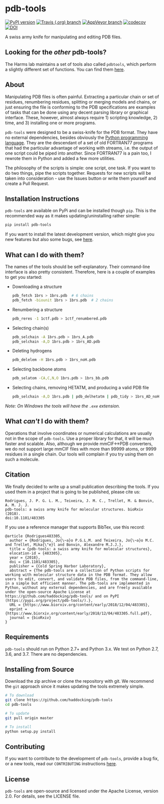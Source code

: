 # pdb-tools

[![PyPI version](https://badge.fury.io/py/pdb-tools.svg)](https://badge.fury.io/py/pdb-tools)
[![Travis (.org) branch](https://img.shields.io/travis/haddocking/pdb-tools/master.svg?style=flat&label=TravisCI)](https://travis-ci.org/haddocking/pdb-tools)
[![AppVeyor branch](https://img.shields.io/appveyor/ci/JoaoRodrigues/pdb-tools-2coq6.svg?style=flat&label=AppVeyor)](https://ci.appveyor.com/project/JoaoRodrigues/pdb-tools-2coq6)
[![codecov](https://codecov.io/gh/haddocking/pdb-tools/branch/master/graph/badge.svg)](https://codecov.io/gh/haddocking/pdb-tools)
[![DOI](https://zenodo.org/badge/27217350.svg)](https://zenodo.org/badge/latestdoi/27217350)

A swiss army knife for manipulating and editing PDB files.


## Looking for the _other_ pdb-tools?
The Harms lab maintains a set of tools also called `pdbtools`, which perform a
slightly different set of functions. You can find them [here](https://github.com/harmslab/pdbtools).


## About
Manipulating PDB files is often painful. Extracting a particular chain or set of
residues, renumbering residues, splitting or merging models and chains, or just
ensuring the file is conforming to the PDB specifications are examples of tasks
that can be done using any decent parsing library or graphical interface. These,
however, almost always require 1) scripting knowledge, 2) time, and 3) installing
one or more programs.

`pdb-tools` were designed to be a swiss-knife for the PDB format. They have no
external dependencies, besides obviously the [Python programming language](http://www.python.org).
They are the descendant of a set of old FORTRAN77 programs that had the 
particular advantage of working with streams, i.e. the output of one script 
could be piped into another. Since FORTRAN77 is a pain too, I rewrote them in
Python and added a few more utilities. 

The philosophy of the scripts is simple: one script, one task. If you want to 
do two things, pipe the scripts together. Requests for new scripts will be taken
into consideration - use the Issues button or write them yourself and create a
Pull Request.


## Installation Instructions
`pdb-tools` are available on PyPi and can be installed though `pip`. This is the
recommended way as it makes updating/uninstalling rather simple:
```bash
pip install pdb-tools
```

If you want to install the latest development version, which might give you new
features but also some bugs, see [here](#Installing-from-Source).


## What can I do with them?
The names of the tools should be self-explanatory. Their command-line interface
is also pretty consistent. Therefore, here is a couple of examples to get you
started:

* Downloading a structure
   ```bash
   pdb_fetch 1brs > 1brs.pdb  # 6 chains
   pdb_fetch -biounit 1brs > 1brs.pdb  # 2 chains
   ```

* Renumbering a structure
   ```bash
   pdb_reres -1 1ctf.pdb > 1ctf_renumbered.pdb
   ```

* Selecting chain(s)
   ```bash
   pdb_selchain -A 1brs.pdb > 1brs_A.pdb
   pdb_selchain -A,D 1brs.pdb > 1brs_AD.pdb
   ```

* Deleting hydrogens
   ```bash
   pdb_delelem -H 1brs.pdb > 1brs_noH.pdb
   ```

* Selecting backbone atoms
   ```bash
   pdb_selatom -CA,C,N,O 1brs.pdb > 1brs_bb.pdb
   ```

* Selecting chains, removing HETATM, and producing a valid PDB file
  ```bash
  pdb_selchain -A,D 1brs.pdb | pdb_delhetatm | pdb_tidy > 1brs_AD_noHET.pdb
  ```

*Note: On Windows the tools will have the `.exe` extension.*


## What _can't_ I do with them?
Operations that involve coordinates or numerical calculations are usually not in
the scope of `pdb-tools`. Use a proper library for that, it will be much faster
and scalable. Also, although we provide mmCIF<->PDB converters, we do not support
large mmCIF files with more than 99999 atoms, or 9999 residues in a single chain.
Our tools will complain if you try using them on such a molecule. 


## Citation
We finally decided to write up a small publication describing the tools. If you
used them in a project that is going to be published, please cite us:

```
Rodrigues, J. P. G. L. M., Teixeira, J. M. C., Trellet, M. & Bonvin, A. M. J. J.
pdb-tools: a swiss army knife for molecular structures. bioRxiv (2018). 
doi:10.1101/483305
```

If you use a reference manager that supports BibTex, use this record:
```
@article {Rodrigues483305,
  author = {Rodrigues, Jo{\~a}o P.G.L.M. and Teixeira, Jo{\~a}o M.C. and Trellet, Mika{\"e}l and Bonvin, Alexandre M.J.J.},
  title = {pdb-tools: a swiss army knife for molecular structures},
  elocation-id = {483305},
  year = {2018},
  doi = {10.1101/483305},
  publisher = {Cold Spring Harbor Laboratory},
  abstract = {The pdb-tools are a collection of Python scripts for working with molecular structure data in the PDB format. They allow users to edit, convert, and validate PDB files, from the command-line, in a simple but efficient manner. The pdb-tools are implemented in Python, without any external dependencies, and are freely available under the open-source Apache License at https://github.com/haddocking/pdb-tools/ and on PyPI (https://pypi.org/project/pdb-tools/).},
  URL = {https://www.biorxiv.org/content/early/2018/12/04/483305},
  eprint = {https://www.biorxiv.org/content/early/2018/12/04/483305.full.pdf},
  journal = {bioRxiv}
}
```

## Requirements
`pdb-tools` should run on Python 2.7+ and Python 3.x. We test on Python 2.7, 3.6,
and 3.7. There are no dependencies.


## Installing from Source
Download the zip archive or clone the repository with git. We recommend the `git`
approach since it makes updating the tools extremely simple.

```bash
# To download
git clone https://github.com/haddocking/pdb-tools
cd pdb-tools

# To update
git pull origin master

# To install
python setup.py install
```

## Contributing
If you want to contribute to the development of `pdb-tools`, provide a bug fix,
or a new tools, read our `CONTRIBUTING` instructions [here](https://github.com/haddocking/pdb-tools/blob/master/CONTRIBUTING.md).

## License
`pdb-tools` are open-source and licensed under the Apache License, version 2.0.
For details, see the LICENSE file.